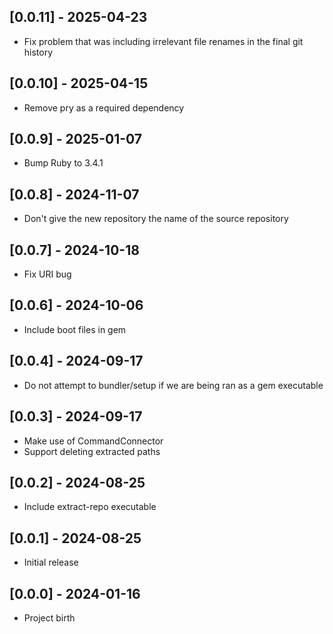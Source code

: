 ## [0.0.11] - 2025-04-23

- Fix problem that was including irrelevant file renames in the final git history

## [0.0.10] - 2025-04-15

- Remove pry as a required dependency

## [0.0.9] - 2025-01-07

- Bump Ruby to 3.4.1

## [0.0.8] - 2024-11-07

- Don't give the new repository the name of the source repository

## [0.0.7] - 2024-10-18

- Fix URI bug

## [0.0.6] - 2024-10-06

- Include boot files in gem

## [0.0.4] - 2024-09-17

- Do not attempt to bundler/setup if we are being ran as a gem executable

## [0.0.3] - 2024-09-17

- Make use of CommandConnector
- Support deleting extracted paths

## [0.0.2] - 2024-08-25

- Include extract-repo executable

## [0.0.1] - 2024-08-25

- Initial release

## [0.0.0] - 2024-01-16

- Project birth
